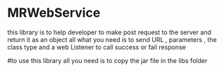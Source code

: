 # MRWebService
this library is to help developer to make post request to the server and return it as an object all what you need is to send URL , parameters , the class type and a web Listener to call success or fail response 

#to use this library all  you need is to copy the jar file in the libs folder
